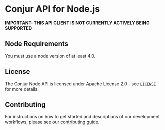 # Conjur API for Node.js

**IMPORTANT: THIS API CLIENT IS NOT CURRENTLY ACTIVELY BEING SUPPORTED**

## Node Requirements

You must use a node version of at least 4.0.

## License

The Conjur Node API is licensed under Apache License 2.0 - see [`LICENSE`](LICENSE) for more details.

## Contributing

For instructions on how to get started and 
descriptions of our development workflows, please see our
[contributing guide](CONTRIBUTING.md).
